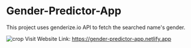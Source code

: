 # Gender-Predictor-App
This project uses genderize.io API to fetch the searched name's gender.

![crop](https://user-images.githubusercontent.com/58549282/188647566-883c0c71-5383-4d3f-971c-fe6504415fd5.png)
Visit Website Link: https://gender-predictor-app.netlify.app 
